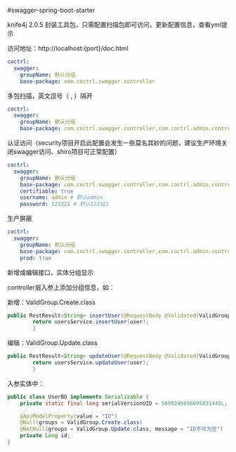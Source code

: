 #swagger-spring-boot-starter

knife4j 2.0.5 封装工具包，只需配置扫描包即可访问，更新配置信息，查看yml提示

访问地址：http://localhost:{port}/doc.html

```yaml
coctrl:
  swagger:
    groupName: 默认分组
    base-package: com.coctrl.swagger.controller
```

多包扫描，英文逗号（ , ）隔开

```yaml
coctrl:
  swagger:
    groupName: 默认分组
    base-package: com.coctrl.swagger.controller,com.coctrl.admin.controller
```

认证访问（security项目开启此配置会发生一些莫名其妙的问题，建议生产环境关闭swagger访问、shiro项目可正常配置）

```yaml
coctrl:
  swagger:
    groupName: 默认分组
    base-package: com.coctrl.swagger.controller,com.coctrl.admin.controller
    certifiable: true
    username: admin # 默认admin
    password: 123321 # 默认123321
```

生产屏蔽

```yaml
coctrl:
  swagger:
    groupName: 默认分组
    base-package: com.coctrl.swagger.controller,com.coctrl.admin.controller
    prod: true
```

新增或编辑接口，实体分组显示

controller层入参上添加分组信息，如：

新增：ValidGroup.Create.class
```java
public RestResult<String> insertUser(@RequestBody @Validated(ValidGroup.Create.class) UserBO user) {
        return usersService.insertUser(user);
        }
```

编辑：ValidGroup.Update.class
```java
public RestResult<String> updateUser(@RequestBody @Validated(ValidGroup.Update.class) UserBO user) {
        return usersService.updateUser(user);
        }
```

入参实体中：
```java
public class UserBO implements Serializable {
    private static final long serialVersionUID = 5699245096095831445L;

    @ApiModelProperty(value = "ID")
    @Null(groups = ValidGroup.Create.class)
    @NotNull(groups = ValidGroup.Update.class, message = "ID不可为空")
    private Long id;
}
```
